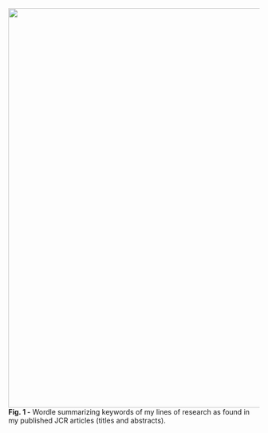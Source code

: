 <img src="https://user-images.githubusercontent.com/49490001/107028176-8008de00-67ad-11eb-8e22-03a11a685059.png" width="800">
<div id="fig-caption">
<b>Fig. 1 -</b> Wordle summarizing keywords of my lines of research as found in my published JCR articles (titles and abstracts).
</div>
